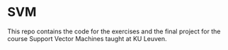 # SVM

This repo contains the code for the exercises and the final project for the course Support Vector Machines taught at KU Leuven.
